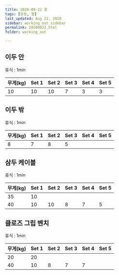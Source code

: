 ```yaml
---
title: 2020-08-22 팔
tags: [운동, 팔]
last_updated: Aug 22, 2020
sidebar: working_out_sidebar
permalink: 20200822.html
folder: working_out

---
```


## 이두 안

휴식 : 1min

| 무게(kg) | Set 1 | Set 2 | Set 3 | Set 4 | Set 5 |
| -------- | ----- | ----- | ----- | ----- | ----- |
| 10       | 10    | 10    | 7     | 3     | 3     |

## 이두 밖

휴식 : 1min

| 무게(kg) | Set 1 | Set 2 | Set 3 | Set 4 | Set 5 |
| -------- | ----- | ----- | ----- | ----- | ----- |
| 8        | 7     | 8     | 5     |       |       |

## 삼두 케이블

휴식 : 1min

| 무게(kg) | Set 1 | Set 2 | Set 3 | Set 4 | Set 5 |
| -------- | ----- | ----- | ----- | ----- | ----- |
| 35       | 10    |       |       |       |       |
| 40       | 10    | 10    | 8     | 7     | 5     |

## 클로즈 그립 벤치

휴식 : 1min

| 무게(kg) | Set 1 | Set 2 | Set 3 | Set 4 | Set 5 |
| -------- | ----- | ----- | ----- | ----- | ----- |
| 20       | 20    |       |       |       |       |
| 40       | 10    | 8     | 7     | 7     |       |